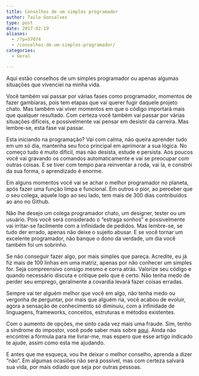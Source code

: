 ```yaml
---
title: Conselhos de um simples programador
author: Tailo Gonsalves
type: post
date: 2017-02-19
aliases: 
  - /?p=57074
  - /conselhos-de-um-simples-programador/
categories:
  - Geral

---
```

Aqui estão conselhos de um simples programador ou apenas algumas situações que vivenciei na minha vida.

Você também vai passar por várias fases como programador, momentos de fazer gambiaras, pois tem etapas que vai querer fugir daquele projeto chato. Mas também vai viver momentos em que o código importará mais que qualquer resultado. Com certeza você também vai passar por várias situações difíceis, e possivelmente vai pensar em desistir da carreira. Mas lembre-se, esta fase vai passar.

Esta iniciando na programação? Vai com calma, não queira aprender tudo em um só dia, mantenha seu foco principal em aprimorar a sua lógica. No começo tudo é muito difícil, mas não desista, estude e persista. Aos poucos você vai gravando os comandos automaticamente e vai se preocupar com outras coisas. E se tiver com tempo para reinventar a roda, vai la, e constrói da sua forma, o aprendizado é enorme.

Em alguns momentos você vai se achar o melhor programador no planeta, após fazer uma função limpa e funcional. Em outros o pior, ao perceber que o seu colega, aquele logo ao seu lado, tem mais de 300 dias contribuídos ao ano no Github.

Não lhe desejo um colega programador chato, um designer, tester ou um usuário. Pois você será considerado o “estraga sonhos” e possivelmente vai irritar-se facilmente com a infinidade de pedidos. Mas lembre-se, se tudo der errado, apenas não deixe o sujeito abusar. E se você tornar um excelente programador, não banque o dono da verdade, um dia você também foi um sobrinho.

Se não conseguir fazer algo, por mais simples que pareça. Acredite, eu já fiz mais de 100 linhas em uma matriz, apenas por não conhecer um simples for. Seja compreensivo consigo mesmo e corra atrás. Valorize seu código e quando necessário discuta e critique pelo que é certo. Não tenha medo de perder seu emprego, geralmente a covardia levará fazer coisas erradas.

Sempre vai ter alguém melhor que você em algo, não tenha medo ou vergonha de perguntar, por mais que alguém ria, você acabou de evoluir, agora a sensação de conhecimento só diminuiu, com a infinidade de linguagens, frameworks, conceitos, estruturas e métodos existentes.

Com o aumento de opções, me sinto cada vez mais uma fraude. Sim, tenho a síndrome do impostor, você pode saber mais sobre [aqui][1]. Ainda não encontrei a fórmula para me livrar-me, mas espero que esse artigo indicado te ajude, assim como esta me ajudando.

E antes que me esqueça, vou lhe deixar o melhor conselho, aprenda a dizer “não”. Em algumas ocasiões não será possível, mas com certeza salvará sua vida, por mais odiado que seja por outras pessoas.

 [1]: https://willianjusten.com.br/sou-bom-o-suficiente/